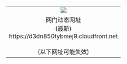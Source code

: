 ﻿<table>
  <tr></tr>
  <tr><td colspan=2 align=center><img src="https://d3dn850tybmej9.cloudfront.net/Up/oGate.jpg" /></td></tr>
  <tr><td colspan=2 align=center>网门动态网址<br/>(最新)
<br>https://d3dn850tybmej9.cloudfront.net
<br/><br/>(以下网址可能失效)
    </td>
  </tr>
</table>
